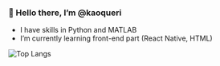### 👋 Hello there, I’m @kaoqueri
- I have skills in Python and MATLAB
- I’m currently learning front-end part (React Native, HTML)

![Top Langs](https://github-readme-stats.vercel.app/api/top-langs/?username=kaoqueri&layout=compact)

